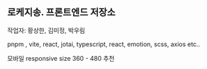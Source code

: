## 로케지송. 프론트엔드 저장소

작업자: 황상한, 김미정, 박우림 <br />

pnpm , vite, react, jotai, typescript, react, emotion, scss, axios etc..


모바일 responsive size 360 - 480 추천
